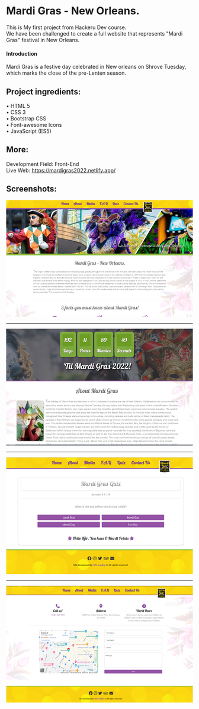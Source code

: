 # Mardi Gras - New Orleans.
This is My first project from Hackeru Dev course.  
We have been challenged to create a full website that represents "Mardi Gras" festival in New Orleans.

#### Introduction
Mardi Gras is a festive day celebrated in New orleans on Shrove Tuesday, which marks the close of the pre-Lenten season.

## Project ingredients:
• HTML 5  
• CSS 3  
• Bootstrap CSS  
• Font-awesome Icons  
• JavaScript (ES5)  

## More:
Development Field: Front-End  
Live Web: https://mardigras2022.netlify.app/
## Screenshots:
![alt text](https://github.com/KfirLankry/Mardi-Gras/blob/master/images/screenshot_1.jpg?raw=true) 
***
![alt text](https://github.com/KfirLankry/Mardi-Gras/blob/master/images/screenshot_2.jpg?raw=true)  
***
![alt text](https://github.com/KfirLankry/Mardi-Gras/blob/master/images/screenshot_3.jpg?raw=true)
***
![alt text](https://github.com/KfirLankry/Mardi-Gras/blob/master/images/screenshot_4.jpg?raw=true)
